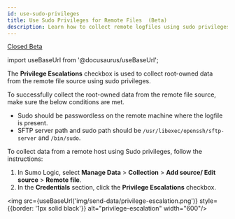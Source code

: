```yaml
---
id: use-sudo-privileges
title: Use Sudo Privileges for Remote Files  (Beta)
description: Learn how to collect remote logfiles using sudo privileges.
---
```


<head>
  <meta name="robots" content="noindex" />
</head>

<p><a href="/docs/beta"><span className="beta">Closed Beta</span></a></p>

import useBaseUrl from '@docusaurus/useBaseUrl';

The **Privilege Escalations** checkbox is used to collect root-owned data from the remote file source using sudo privileges.

To successfully collect the root-owned data from the remote file source, make sure the below conditions are met.
- Sudo should be passwordless on the remote machine where the logfile is present.
- SFTP server path and sudo path should be `/usr/libexec/openssh/sftp-server` and `/bin/sudo`.

To collect data from a remote host using Sudo privileges, follow the instructions:
1. In Sumo Logic, select **Manage Data** > **Collection** > **Add source/ Edit source** > **Remote file**.
1. In the **Credentials** section, click the **Privilege Escalations** checkbox.

<img src={useBaseUrl('img/send-data/privilege-escalation.png')} style={{border: '1px solid black'}} alt="privilege-escalation" width="600"/>

